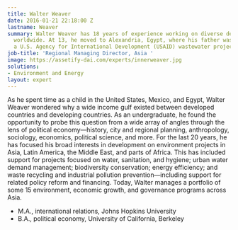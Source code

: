 ```yaml
---
title: Walter Weaver
date: 2016-01-21 22:18:00 Z
lastname: Weaver
summary: Walter Weaver has 18 years of experience working on diverse development projects
  worldwide. At 13, he moved to Alexandria, Egypt, where his father was working on
  a U.S. Agency for International Development (USAID) wastewater project.
job-title: 'Regional Managing Director, Asia '
image: https://assetify-dai.com/experts/innerweaver.jpg
solutions:
- Environment and Energy
layout: expert
---
```


As he spent time as a child in the United States, Mexico, and Egypt, Walter Weaver wondered why a wide income gulf existed between developed countries and developing countries. As an undergraduate, he found the opportunity to probe this question from a wide array of angles through the lens of political economy—history, city and regional planning, anthropology, sociology, economics, political science, and more. For the last 20 years, he has focused his broad interests in development on environment projects in Asia, Latin America, the Middle East, and parts of Africa. This has included support for projects focused on water, sanitation, and hygiene; urban water demand management; biodiversity conservation; energy efficiency; and waste recycling and industrial pollution prevention—including support for related policy reform and financing. Today, Walter manages a portfolio of some 15 environment, economic growth, and governance programs across Asia.

* M.A., international relations, Johns Hopkins University
* B.A., political economy, University of California, Berkeley
